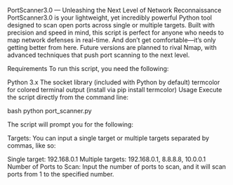 PortScanner3.0 — Unleashing the Next Level of Network Reconnaissance
PortScanner3.0 is your lightweight, yet incredibly powerful Python tool designed to scan open ports across single or multiple targets. Built with precision and speed in mind, this script is perfect for anyone who needs to map network defenses in real-time. And don’t get comfortable—it’s only getting better from here. Future versions are planned to rival Nmap, with advanced techniques that push port scanning to the next level.

Requirements
To run this script, you need the following:

Python 3.x
The socket library (included with Python by default)
termcolor for colored terminal output (install via pip install termcolor)
Usage
Execute the script directly from the command line:

bash
python port_scanner.py

The script will prompt you for the following:

Targets: You can input a single target or multiple targets separated by commas, like so:

Single target: 192.168.0.1
Multiple targets: 192.168.0.1, 8.8.8.8, 10.0.0.1
Number of Ports to Scan: Input the number of ports to scan, and it will scan ports from 1 to the specified number.
